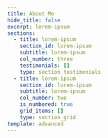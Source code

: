 ```yaml
---
title: About Me
hide_title: false
excerpt: lorem-ipsum
sections:
  - title: lorem-ipsum
    section_id: lorem-ipsum
    subtitle: lorem-ipsum
    col_number: three
    testimonials: []
    type: section_testimonials
  - title: lorem-ipsum
    section_id: lorem-ipsum
    subtitle: lorem-ipsum
    col_number: two
    is_numbered: true
    grid_items: []
    type: section_grid
template: advanced
---
```


